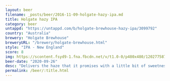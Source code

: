 ```yaml
---
layout: beer
filename: _posts/beer/2016-11-09-holgate-hazy-ipa.md
title: Holgate hazy IPA
category: beer
untappd: "https://untappd.com/b/holgate-brewhouse-hazy-ipa/3099792"
country: "Australia"
brewery: "Holgate Brewhouse"
breweryURL: "/brewery/holgate-brewhouse.html"
style: "IPA - New England"
score: 8
img: https://scontent.fsyd9-1.fna.fbcdn.net/v/t1.0-0/p480x480/120277587_10158639368308745_5548682041606974902_o.jpg?_nc_cat=100&_nc_sid=0be424&_nc_ohc=T5Ic-qj3s2MAX9QnXm8&_nc_ht=scontent.fsyd9-1.fna&tp=6&oh=1bad579c3d3dec83267e93afd951908e&oe=5F94014D
beer-date: "2020-09-26"
desc: "Delivers the haze that it promises with a little bit of sweetness. Great smell and an easy drink"
permalink: /beer/:title.html
---
```

